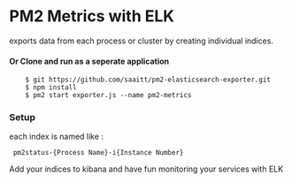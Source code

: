 

# PM2 Metrics with ELK 
exports data from each process or cluster by creating individual indices.


#### Or Clone and run as a seperate application

```shell
    $ git https://github.com/saaitt/pm2-elasticsearch-exporter.git
    $ npm install
    $ pm2 start exporter.js --name pm2-metrics
```
### Setup 
each index is named like : 
```
 pm2status-{Process Name}-i{Instance Number}
```
Add your indices to kibana and have fun monitoring your services with ELK